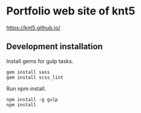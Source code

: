 # Portfolio web site of knt5

https://knt5.github.io/

## Development installation

Install gems for gulp tasks.

```
gem install sass
gem install scss_lint
```

Run npm install.

```
npm install -g gulp
npm install
```
